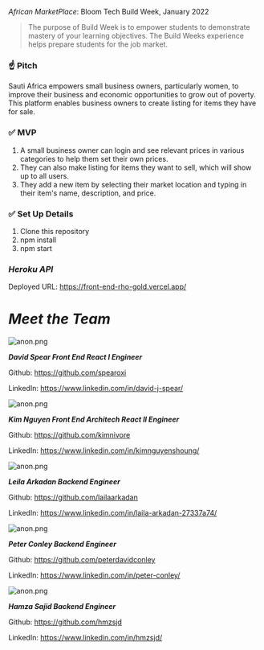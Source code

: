 *African MarketPlace*: Bloom Tech Build Week, January 2022

> The purpose of Build Week is to empower students to demonstrate mastery of your learning objectives. The Build Weeks experience helps prepare students for the job market.
> 

### ☝️ **Pitch**

Sauti Africa empowers small business owners, particularly women, to improve their business and economic opportunities to grow out of poverty. This platform enables business owners to create listing for items they have for sale. 

### ✅  **MVP**

1. A small business owner can login and see relevant prices in various categories to help them set their own prices.
2. They can also make listing for items they want to sell, which will show up to all users.
3. They add a new item by selecting their market location and typing in their item's name, description, and price.

### ✅  **Set Up Details**

1. Clone this repository
2. npm install
3. npm start

### *Heroku API*

Deployed URL: https://front-end-rho-gold.vercel.app/


# *Meet the Team*

![anon.png](https://s3-us-west-2.amazonaws.com/secure.notion-static.com/6dde1f29-ec42-45ff-b151-574c24bf60b4/anon.png)

***David Spear
Front End React I Engineer***

Github: https://github.com/spearoxi

LinkedIn: https://www.linkedin.com/in/david-j-spear/

![anon.png](https://s3-us-west-2.amazonaws.com/secure.notion-static.com/6dde1f29-ec42-45ff-b151-574c24bf60b4/anon.png)

***Kim Nguyen
Front End Architech React II Engineer***

Github: https://github.com/kimnivore

LinkedIn: https://www.linkedin.com/in/kimnguyenshoung/

![anon.png](https://s3-us-west-2.amazonaws.com/secure.notion-static.com/6dde1f29-ec42-45ff-b151-574c24bf60b4/anon.png)

***Leila Arkadan 
Backend Engineer***

Github: https://github.com/lailaarkadan

LinkedIn: https://www.linkedin.com/in/laila-arkadan-27337a74/

![anon.png](https://s3-us-west-2.amazonaws.com/secure.notion-static.com/6dde1f29-ec42-45ff-b151-574c24bf60b4/anon.png)

***Peter Conley
Backend Engineer***

Github: https://github.com/peterdavidconley

LinkedIn: https://www.linkedin.com/in/peter-conley/

![anon.png](https://s3-us-west-2.amazonaws.com/secure.notion-static.com/6dde1f29-ec42-45ff-b151-574c24bf60b4/anon.png)

***Hamza Sajid
Backend Engineer***

Github: https://github.com/hmzsjd

LinkedIn: https://www.linkedin.com/in/hmzsjd/